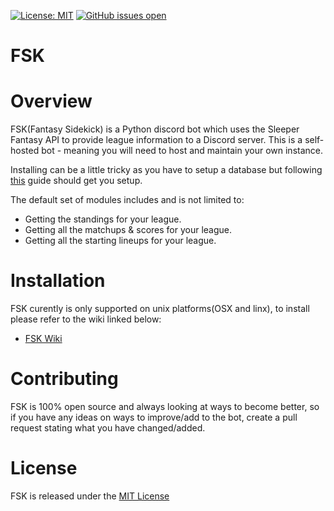 [![License: MIT](https://img.shields.io/badge/License-MIT-yellow.svg)](https://opensource.org/licenses/MIT)
[![GitHub issues open](https://img.shields.io/github/issues/RyanSowden/ffsk.svg?colour=orange)](https://github.com/RyanSowden/ffsk/issues)


# FSK

# Overview
FSK(Fantasy Sidekick) is a Python discord bot which uses the Sleeper Fantasy API to provide league information to a Discord server.
This is a self-hosted bot - meaning you will need to host and maintain your own instance.

Installing can be a little tricky as you have to setup a database but following [this](https://github.com/RyanSowden/fsk/wiki) guide should get you setup.

The default set of modules includes and is not limited to:

* Getting the standings for your league.
* Getting all the matchups & scores for your league.
* Getting all the starting lineups for your league.

# Installation
FSK curently is only supported on unix platforms(OSX and linx), to install please refer to the wiki linked below:

* [FSK Wiki](https://github.com/RyanSowden/fsk/wiki)

# Contributing
FSK is 100% open source and always looking at ways to become better, so if you have any ideas on ways to improve/add to the bot, create a pull request stating what you have changed/added.

# License
FSK is released under the [MIT License](https://opensource.org/licenses/MIT)
